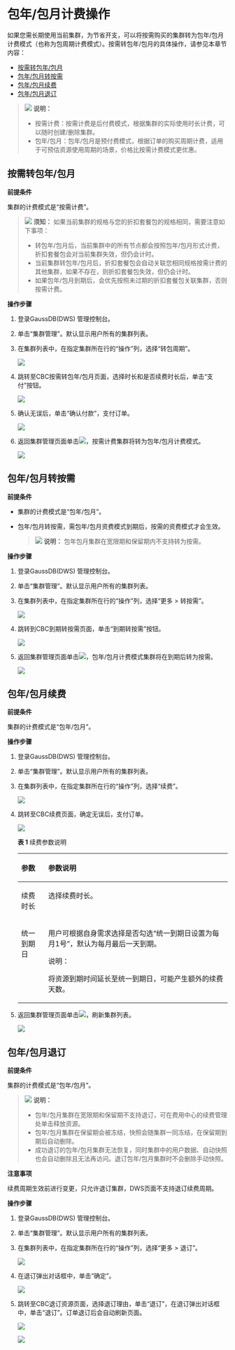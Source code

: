 # 包年/包月计费操作<a name="ZH-CN_TOPIC_0000001405316966"></a>

如果您需长期使用当前集群，为节省开支，可以将按需购买的集群转为包年/包月计费模式（也称为包周期计费模式）。按需转包年/包月的具体操作，请参见本章节内容：

-   [按需转包年/包月](#section1522052192410)
-   [包年/包月转按需](#section1696910684520)
-   [包年/包月续费](#section452081175513)
-   [包年/包月退订](#section3479583117)

>![](public_sys-resources/icon-note.gif) **说明：** 
>-   按需计费：按需计费是后付费模式，根据集群的实际使用时长计费，可以随时创建/删除集群。
>-   包年/包月：包年/包月是预付费模式，根据订单的购买周期计费，适用于可预估资源使用周期的场景，价格比按需计费模式更优惠。

## **按需转包年/包月**<a name="section1522052192410"></a>

**前提条件**

集群的计费模式是“按需计费”。

>![](public_sys-resources/icon-notice.gif) **须知：** 
>如果当前集群的规格与您的折扣套餐包的规格相同，需要注意如下事项：
>-   转包年/包月后，当前集群中的所有节点都会按照包年/包月形式计费，折扣套餐包会对当前集群失效，但仍会计时。
>-   当前集群转包年/包月后，折扣套餐包会自动关联您相同规格按需计费的其他集群，如果不存在，则折扣套餐包失效，但仍会计时。
>-   如果包年/包月到期后，会优先按照未过期的折扣套餐包关联集群，否则按需计费。

**操作步骤**

1.  登录GaussDB\(DWS\) 管理控制台。
2.  单击“集群管理”。默认显示用户所有的集群列表。
3.  在集群列表中，在指定集群所在行的“操作”列，选择“转包周期”。

    ![](figures/zh-cn_image_0000001455917249.png)

4.  跳转至CBC按需转包年/包月页面，选择时长和是否续费时长后，单击“支付”按钮。

    ![](figures/zh-cn_image_0000001405317250.png)

5.  确认无误后，单击“确认付款”，支付订单。

    ![](figures/zh-cn_image_0000001405477094.png)

6.  返回集群管理页面单击![](figures/zh-cn_image_0233510260.png)，按需计费集群将转为包年/包月计费模式。

    ![](figures/zh-cn_image_0000001405637066.png)


## **包年/包月转按需**<a name="section1696910684520"></a>

**前提条件**

-   集群的计费模式是“包年/包月”。
-   包年/包月转按需，需包年/包月资费模式到期后，按需的资费模式才会生效。

    >![](public_sys-resources/icon-note.gif) **说明：** 
    >包年包月集群在宽限期和保留期内不支持转为按需。


**操作步骤**

1.  登录GaussDB\(DWS\) 管理控制台。
2.  单击“集群管理”。默认显示用户所有的集群列表。
3.  在集群列表中，在指定集群所在行的“操作”列，选择“更多 \> 转按需”。

    ![](figures/zh-cn_image_0000001405157350.png)

4.  跳转到CBC到期转按需页面，单击“到期转按需”按钮。

    ![](figures/zh-cn_image_0000001455836873.png)

5.  返回集群管理页面单击![](figures/zh-cn_image_0233510260-0.png)，包年/包月计费模式集群将在到期后转为按需。

    ![](figures/zh-cn_image_0000001405157346.png)


## 包年/包月续费<a name="section452081175513"></a>

**前提条件**

集群的计费模式是“包年/包月”。

**操作步骤**

1.  登录GaussDB\(DWS\) 管理控制台。
2.  单击“集群管理”。默认显示用户所有的集群列表。
3.  在集群列表中，在指定集群所在行的“操作”列，选择“续费”。

    ![](figures/zh-cn_image_0000001405317254.png)

4.  跳转至CBC续费页面，确定无误后，支付订单。

    ![](figures/zh-cn_image_0000001405157354.png)

    **表 1**  续费参数说明

    <a name="table14453332195314"></a>
    <table><thead align="left"><tr id="row164538329530"><th class="cellrowborder" valign="top" width="12.86%" id="mcps1.2.3.1.1"><p id="p2453632195316"><a name="p2453632195316"></a><a name="p2453632195316"></a>参数</p>
    </th>
    <th class="cellrowborder" valign="top" width="87.14%" id="mcps1.2.3.1.2"><p id="p145343235318"><a name="p145343235318"></a><a name="p145343235318"></a>参数说明</p>
    </th>
    </tr>
    </thead>
    <tbody><tr id="row104530320536"><td class="cellrowborder" valign="top" width="12.86%" headers="mcps1.2.3.1.1 "><p id="p3453163215538"><a name="p3453163215538"></a><a name="p3453163215538"></a>续费时长</p>
    </td>
    <td class="cellrowborder" valign="top" width="87.14%" headers="mcps1.2.3.1.2 "><p id="p1945363220536"><a name="p1945363220536"></a><a name="p1945363220536"></a>选择续费时长。</p>
    </td>
    </tr>
    <tr id="row345353255310"><td class="cellrowborder" valign="top" width="12.86%" headers="mcps1.2.3.1.1 "><p id="p14453132165318"><a name="p14453132165318"></a><a name="p14453132165318"></a>统一到期日</p>
    </td>
    <td class="cellrowborder" valign="top" width="87.14%" headers="mcps1.2.3.1.2 "><p id="p3280121643"><a name="p3280121643"></a><a name="p3280121643"></a>用户可根据自身需求选择是否勾选“统一到期日设置为每月1号”，默认为每月最后一天到期。</p>
    <div class="note" id="note72661818415"><a name="note72661818415"></a><a name="note72661818415"></a><span class="notetitle"> 说明： </span><div class="notebody"><p id="p8453732155310"><a name="p8453732155310"></a><a name="p8453732155310"></a>将资源到期时间延长至统一到期日，可能产生额外的续费天数。</p>
    </div></div>
    </td>
    </tr>
    </tbody>
    </table>

5.  返回集群管理页面单击![](figures/zh-cn_image_0233510260-1.png)，刷新集群列表。

    ![](figures/zh-cn_image_0000001405477102.png)


## 包年/包月退订<a name="section3479583117"></a>

**前提条件**

集群的计费模式是“包年/包月”。

>![](public_sys-resources/icon-note.gif) **说明：** 
>-   包年/包月集群在宽限期和保留期不支持退订，可在费用中心的续费管理处单击释放资源。
>-   包年/包月集群在保留期会被冻结，快照会随集群一同冻结，在保留期到期后自动删除。
>-   成功退订的包年/包月集群无法恢复，同时集群中的用户数据、自动快照也会自动删除且无法再访问。退订包年/包月集群时不会删除手动快照。

**注意事项**

续费周期生效前进行变更，只允许退订集群，DWS页面不支持退订续费周期。

**操作步骤**

1.  登录GaussDB\(DWS\) 管理控制台。
2.  单击“集群管理”。默认显示用户所有的集群列表。
3.  在集群列表中，在指定集群所在行的“操作”列，选择“更多 \> 退订”。

    ![](figures/zh-cn_image_0000001455836881.png)

4.  在退订弹出对话框中，单击“确定”。

    ![](figures/zh-cn_image_0000001455917253.png)

5.  跳转至CBC退订资源页面，选择退订理由，单击“退订”，在退订弹出对话框中，单击“退订”。订单退订后会自动刷新页面。

    ![](figures/zh-cn_image_0000001405477098.png)

    ![](figures/zh-cn_image_0000001405317258.png)


